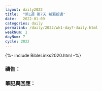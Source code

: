 ```yaml
---
layout: daily2022
title:  "第1週 第7天 補漏拾遺"
date:   2022-01-09
categories: daily
permalink: /daily/2022/wk1-day7-daily.html
weekNum: 1
dayNum: 7
cycle: 2022
---
```


{%- include BibleLinks2020.html -%}

### 禱告：

### 筆記與回應：
